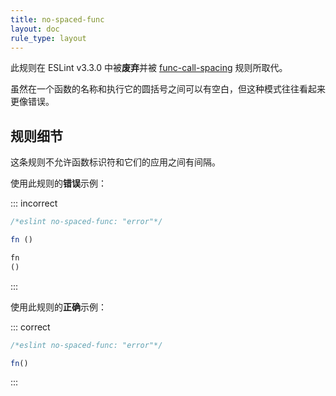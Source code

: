 ```yaml
---
title: no-spaced-func
layout: doc
rule_type: layout
---
```


此规则在 ESLint v3.3.0 中被**废弃**并被 [func-call-spacing](func-call-spacing) 规则所取代。

虽然在一个函数的名称和执行它的圆括号之间可以有空白，但这种模式往往看起来更像错误。

## 规则细节

这条规则不允许函数标识符和它们的应用之间有间隔。

使用此规则的**错误**示例：

::: incorrect

```js
/*eslint no-spaced-func: "error"*/

fn ()

fn
()
```

:::

使用此规则的**正确**示例：

::: correct

```js
/*eslint no-spaced-func: "error"*/

fn()
```

:::
